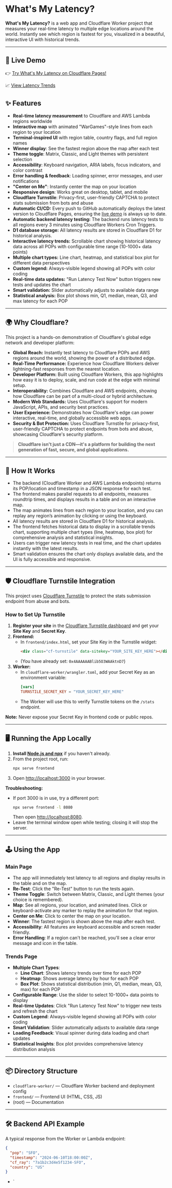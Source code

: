 # What's My Latency?

**What's My Latency?** is a web app and Cloudflare Worker project that measures your real-time latency to multiple edge locations around the world. Instantly see which region is fastest for you, visualized in a beautiful, interactive UI with historical trends.

---

## 🚀 Live Demo

👉 [Try What's My Latency on Cloudflare Pages!](https://whats-my-latency.pages.dev/)

📈 [View Latency Trends](https://whats-my-latency.pages.dev/trends.html)

## ✨ Features

- **Real-time latency measurement** to Cloudflare and AWS Lambda regions worldwide
- **Interactive map** with animated "WarGames"-style lines from each region to your location
- **Terminal-inspired UI** with region table, country flags, and full region names
- **Winner display**: See the fastest region above the map after each test
- **Theme toggle**: Matrix, Classic, and Light themes with persistent selection
- **Accessibility**: Keyboard navigation, ARIA labels, focus indicators, and color contrast
- **Error handling & feedback**: Loading spinner, error messages, and user notifications
- **"Center on Me"**: Instantly center the map on your location
- **Responsive design**: Works great on desktop, tablet, and mobile
- **Cloudflare Turnstile**: Privacy-first, user-friendly CAPTCHA to protect stats submission from bots and abuse
- **Automatic CI/CD:** Every push to GitHub automatically deploys the latest version to Cloudflare Pages, ensuring the [live demo](https://whats-my-latency.pages.dev/) is always up to date.
- **Automatic backend latency testing:** The backend runs latency tests to all regions every 3 minutes using Cloudflare Workers Cron Triggers.
- **D1 database storage:** All latency results are stored in Cloudflare D1 for historical analysis.
- **Interactive latency trends:** Scrollable chart showing historical latency data across all POPs with configurable time range (10-1000+ data points)
- **Multiple chart types:** Line chart, heatmap, and statistical box plot for different data perspectives
- **Custom legend:** Always-visible legend showing all POPs with color coding
- **Real-time data updates:** "Run Latency Test Now" button triggers new tests and updates the chart
- **Smart validation:** Slider automatically adjusts to available data range
- **Statistical analysis:** Box plot shows min, Q1, median, mean, Q3, and max latency for each POP

---

## 🌍 Why Cloudflare?

This project is a hands-on demonstration of Cloudflare's global edge network and developer platform:

- **Global Reach:** Instantly test latency to Cloudflare POPs and AWS regions around the world, showing the power of a distributed edge.
- **Real-Time Performance:** Experience how Cloudflare Workers deliver lightning-fast responses from the nearest location.
- **Developer Platform:** Built using Cloudflare Workers, this app highlights how easy it is to deploy, scale, and run code at the edge with minimal setup.
- **Interoperability:** Combines Cloudflare and AWS endpoints, showing how Cloudflare can be part of a multi-cloud or hybrid architecture.
- **Modern Web Standards:** Uses Cloudflare's support for modern JavaScript, APIs, and security best practices.
- **User Experience:** Demonstrates how Cloudflare's edge can power interactive, real-time, and globally accessible web apps.
- **Security & Bot Protection:** Uses Cloudflare Turnstile for privacy-first, user-friendly CAPTCHA to protect endpoints from bots and abuse, showcasing Cloudflare's security platform.

> **Cloudflare isn't just a CDN—it's a platform for building the next generation of fast, secure, and global applications.**

---

## 🚀 How It Works

- The backend (Cloudflare Worker and AWS Lambda endpoints) returns its POP/location and timestamp in a JSON response for each test.
- The frontend makes parallel requests to all endpoints, measures roundtrip times, and displays results in a table and on an interactive map.
- The map animates lines from each region to your location, and you can replay any region’s animation by clicking or using the keyboard.
- All latency results are stored in Cloudflare D1 for historical analysis.
- The frontend fetches historical data to display in a scrollable trends chart, supporting multiple chart types (line, heatmap, box plot) for comprehensive analysis and statistical insights.
- Users can trigger new latency tests in real time, and the chart updates instantly with the latest results.
- Smart validation ensures the chart only displays available data, and the UI is fully accessible and responsive.

---

## 🛡️ Cloudflare Turnstile Integration

This project uses [Cloudflare Turnstile](https://developers.cloudflare.com/turnstile/) to protect the stats submission endpoint from abuse and bots.

### How to Set Up Turnstile

1. **Register your site** in the [Cloudflare Turnstile dashboard](https://dash.cloudflare.com/?to=/:account/turnstile) and get your **Site Key** and **Secret Key**.
2. **Frontend:**
   - In `frontend/index.html`, set your Site Key in the Turnstile widget:
     ```html
     <div class="cf-turnstile" data-sitekey="YOUR_SITE_KEY_HERE"></div>
     ```
   - (You have already set: `0x4AAAAAABlib5O3WAAktnD7`)
3. **Worker:**
   - In `cloudflare-worker/wrangler.toml`, add your Secret Key as an environment variable:
     ```toml
     [vars]
     TURNSTILE_SECRET_KEY = "YOUR_SECRET_KEY_HERE"
     ```
   - The Worker will use this to verify Turnstile tokens on the `/stats` endpoint.

**Note:** Never expose your Secret Key in frontend code or public repos.

---

## 🖥️ Running the App Locally

1. **Install [Node.js and npx](https://nodejs.org/)** if you haven't already.
2. From the project root, run:
   ```sh
   npx serve frontend
   ```
3. Open [http://localhost:3000](http://localhost:3000) in your browser.

**Troubleshooting:**
- If port 3000 is in use, try a different port:
  ```sh
  npx serve frontend -l 8080
  ```
  Then open [http://localhost:8080](http://localhost:8080).
- Leave the terminal window open while testing; closing it will stop the server.

---

## 🕹️ Using the App

### Main Page
- The app will immediately test latency to all regions and display results in the table and on the map.
- **Re-Test**: Click the "Re-Test" button to run the tests again.
- **Theme Toggle**: Switch between Matrix, Classic, and Light themes (your choice is remembered).
- **Map**: See all regions, your location, and animated lines. Click or keyboard-activate any marker to replay the animation for that region.
- **Center on Me**: Click to center the map on your location.
- **Winner**: The fastest region is shown above the map after each test.
- **Accessibility**: All features are keyboard accessible and screen reader friendly.
- **Error Handling**: If a region can't be reached, you'll see a clear error message and icon in the table.

### Trends Page
- **Multiple Chart Types**: 
  - **Line Chart**: Shows latency trends over time for each POP
  - **Heatmap**: Shows average latency by hour for each POP
  - **Box Plot**: Shows statistical distribution (min, Q1, median, mean, Q3, max) for each POP
- **Configurable Range**: Use the slider to select 10-1000+ data points to display
- **Real-time Updates**: Click "Run Latency Test Now" to trigger new tests and refresh the chart
- **Custom Legend**: Always-visible legend showing all POPs with color coding
- **Smart Validation**: Slider automatically adjusts to available data range
- **Loading Feedback**: Visual spinner during data loading and chart updates
- **Statistical Insights**: Box plot provides comprehensive latency distribution analysis

---

## 📦 Directory Structure

- `cloudflare-worker/` — Cloudflare Worker backend and deployment config
- `frontend/` — Frontend UI (HTML, CSS, JS)
- (root) — Documentation

---

## 🛠️ Backend API Example

A typical response from the Worker or Lambda endpoint:
```json
{
  "pop": "SFO",
  "timestamp": "2024-06-10T18:00:00Z",
  "cf_ray": "7a1b2c3d4e5f1234-SFO",
  "country": "US"
}
```
- `